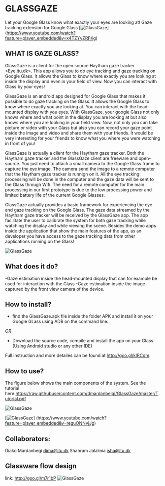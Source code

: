 GLASSGAZE
=========
Let your Google Glass know what exactly your eyes are looking at!
Gaze tracking extension for Google Glass
[![GlassGaze](https://raw.githubusercontent.com/dmardanbeigi/GlassGaze/master/ScreenShots/video1.jpg)] (https://www.youtube.com/watch?feature=player_embedded&v=x4TZYyZRFKg)

WHAT IS GAZE GLASS?
--------------
GlassGaze is a client for the open source Haytham gaze tracker <Eye.itu.dk>. This app allows you to do eye tracking and gaze tracking on Google Glass. It allows the Glass to know where exactly you are looking at inside the display and even in your field of view. Now you can interact with Glass by your eyes!

GlassGaze is an android app designed for Google Glass that makes it possible to do gaze tracking on the Glass. It allows the Google Glass to know where exactly you are looking at. You can interact with the head-mounted display with you eyes. With GlassGaze, your google Glass not only knows where and what point in the display you are looking at but also knows where you are looking in your field view. Now, not only you can take picture or video with your Glass but also you can record your gaze point inside the image and video and share them with your friends. It would be very interesting for your friends to know what you where you were watching in front of you!

GlassGaze is actually a client for the Haytham gaze tracker. Both the Haytham gaze tracker and the GlassGaze client are freeware and open-source. You just need to attach a small camera to the Google Glass frame to capture the eye image. The camera send the image to a remote computer that the Haytham gaze tracker is runnign on it. All the eye tracking processing will be done in the computer and the gaze data will be sent to the Glass through Wifi. The need for a remote computer for the main processing in our first prototype is due to the low processing power and limited battery life of the current Google Glasses.

GlassGaze actually provides a basic framework for experiencing the eye and gaze tracking on the Google Glass. The gaze data streamed by the Haytham gaze tracker will be received by the GlassGaze app. The app facilitate the user to calibrate the system for both gaze tracking while watching the display and while viewing the scene. Besides the demo apps inside the application that show the main features of the app, as an developer you have access to the gaze tracking data from other applications running on the Glass!


![GlassGaze](https://raw.githubusercontent.com/dmardanbeigi/GlassGaze/master/ScreenShots/mainMenu.jpg "Eye.itu.dk")

What does it do?
--------------
-Gaze estimation inside the head-mounted display that can for example be used for interaction with the Glass
-Gaze estimation inside the image captured by the front view camera of the device.

How to install?
--------------
- find the GlassGaze.apk file inside the folder APK and install it on your Google GLass using ADB on the command line.

*OR*

- Download the source code, compile and install the app on your Glass (Using Android studio or any other IDE) 

Full instruction and more detailes can be found at <http://goo.gl/kIRCdm>.

How to use?
--------------
The figure below shows the main components of the system. See the tutorial here:<https://raw.githubusercontent.com/dmardanbeigi/GlassGaze/master/Tutorial.pdf> 

![GlassGaze](https://raw.githubusercontent.com/dmardanbeigi/GlassGaze/master/ScreenShots/figure22.jpg "Eye.itu.dk")


[![GlassGaze](https://raw.githubusercontent.com/dmardanbeigi/GlassGaze/master/ScreenShots/video1.jpg)] (https://www.youtube.com/watch?feature=player_embedded&v=reguONNvjJg)


Collaborators:
--------------

Diako Mardanbegi <dima@itu.dk>
Shahram Jalalinia <jsha@itu.dk>

Glassware flow design
---------------
link: http://goo.gl/m7r1bP
![GlassGaze](https://raw.githubusercontent.com/dmardanbeigi/GlassGaze/master/ScreenShots/flow.PNG "Eye.itu.dk")

